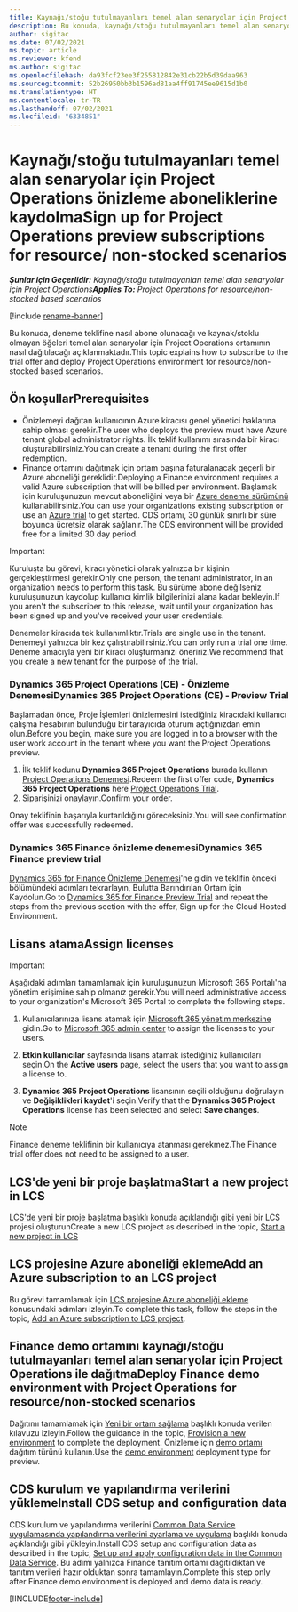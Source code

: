 ```yaml
---
title: Kaynağı/stoğu tutulmayanları temel alan senaryolar için Project Operations önizleme aboneliklerine kaydolma
description: Bu konuda, kaynağı/stoğu tutulmayanları temel alan senaryolar için Project Operations'a nasıl abone olunacağı ve Project Operations'ın nasıl dağıtılacağı hakkında bilgiler sağlanmaktadır.
author: sigitac
ms.date: 07/02/2021
ms.topic: article
ms.reviewer: kfend
ms.author: sigitac
ms.openlocfilehash: da93fcf23ee3f255812842e31cb22b5d39daa963
ms.sourcegitcommit: 52b26950bb3b1596ad81aa4ff91745ee9615d1b0
ms.translationtype: HT
ms.contentlocale: tr-TR
ms.lasthandoff: 07/02/2021
ms.locfileid: "6334851"
---
```

# <a name="sign-up-for-project-operations-preview-subscriptions-for-resource-non-stocked-scenarios"></a><span data-ttu-id="510e0-103">Kaynağı/stoğu tutulmayanları temel alan senaryolar için Project Operations önizleme aboneliklerine kaydolma</span><span class="sxs-lookup"><span data-stu-id="510e0-103">Sign up for Project Operations preview subscriptions for resource/ non-stocked scenarios</span></span>

<span data-ttu-id="510e0-104">_**Şunlar için Geçerlidir:** Kaynağı/stoğu tutulmayanları temel alan senaryolar için Project Operations_</span><span class="sxs-lookup"><span data-stu-id="510e0-104">_**Applies To:** Project Operations for resource/non-stocked based scenarios_</span></span>

[!include [rename-banner](~/includes/cc-data-platform-banner.md)]

<span data-ttu-id="510e0-105">Bu konuda, deneme teklifine nasıl abone olunacağı ve kaynak/stoklu olmayan öğeleri temel alan senaryolar için Project Operations ortamının nasıl dağıtılacağı açıklanmaktadır.</span><span class="sxs-lookup"><span data-stu-id="510e0-105">This topic explains how to subscribe to the trial offer and deploy Project Operations environment for resource/non-stocked based scenarios.</span></span>

## <a name="prerequisites"></a><span data-ttu-id="510e0-106">Ön koşullar</span><span class="sxs-lookup"><span data-stu-id="510e0-106">Prerequisites</span></span>
- <span data-ttu-id="510e0-107">Önizlemeyi dağıtan kullanıcının Azure kiracısı genel yönetici haklarına sahip olması gerekir.</span><span class="sxs-lookup"><span data-stu-id="510e0-107">The user who deploys the preview must have Azure tenant global administrator rights.</span></span> <span data-ttu-id="510e0-108">İlk teklif kullanımı sırasında bir kiracı oluşturabilirsiniz.</span><span class="sxs-lookup"><span data-stu-id="510e0-108">You can create a tenant during the first offer redemption.</span></span> 
- <span data-ttu-id="510e0-109">Finance ortamını dağıtmak için ortam başına faturalanacak geçerli bir Azure aboneliği gereklidir.</span><span class="sxs-lookup"><span data-stu-id="510e0-109">Deploying a Finance environment requires a valid Azure subscription that will be billed per environment.</span></span> <span data-ttu-id="510e0-110">Başlamak için kuruluşunuzun mevcut aboneliğini veya bir [Azure deneme sürümünü](https://azure.microsoft.com/en-us/free/) kullanabilirsiniz.</span><span class="sxs-lookup"><span data-stu-id="510e0-110">You can use your organizations existing subscription or use an [Azure trial](https://azure.microsoft.com/en-us/free/) to get started.</span></span> <span data-ttu-id="510e0-111">CDS ortamı, 30 günlük sınırlı bir süre boyunca ücretsiz olarak sağlanır.</span><span class="sxs-lookup"><span data-stu-id="510e0-111">The CDS environment will be provided free for a limited 30 day period.</span></span>

> [!IMPORTANT]
> <span data-ttu-id="510e0-112">Kuruluşta bu görevi, kiracı yönetici olarak yalnızca bir kişinin gerçekleştirmesi gerekir.</span><span class="sxs-lookup"><span data-stu-id="510e0-112">Only one person, the tenant administrator, in an organization needs to perform this task.</span></span> <span data-ttu-id="510e0-113">Bu sürüme abone değilseniz kuruluşunuzun kaydolup kullanıcı kimlik bilgilerinizi alana kadar bekleyin.</span><span class="sxs-lookup"><span data-stu-id="510e0-113">If you aren't the subscriber to this release, wait until your organization has been signed up and you've received your user credentials.</span></span>
> 
> <span data-ttu-id="510e0-114">Denemeler kiracıda tek kullanımlıktır.</span><span class="sxs-lookup"><span data-stu-id="510e0-114">Trials are single use in the tenant.</span></span> <span data-ttu-id="510e0-115">Denemeyi yalnızca bir kez çalıştırabilirsiniz.</span><span class="sxs-lookup"><span data-stu-id="510e0-115">You can only run a trial one time.</span></span> <span data-ttu-id="510e0-116">Deneme amacıyla yeni bir kiracı oluşturmanızı öneririz.</span><span class="sxs-lookup"><span data-stu-id="510e0-116">We recommend that you create a new tenant for the purpose of the trial.</span></span>


### <a name="dynamics-365-project-operations-ce---preview-trial"></a><span data-ttu-id="510e0-117">Dynamics 365 Project Operations (CE) - Önizleme Denemesi</span><span class="sxs-lookup"><span data-stu-id="510e0-117">Dynamics 365 Project Operations (CE) - Preview Trial</span></span> 

<span data-ttu-id="510e0-118">Başlamadan önce, Proje İşlemleri önizlemesini istediğiniz kiracıdaki kullanıcı çalışma hesabının bulunduğu bir tarayıcıda oturum açtığınızdan emin olun.</span><span class="sxs-lookup"><span data-stu-id="510e0-118">Before you begin, make sure you are logged in to a browser with the user work account in the tenant where you want the Project Operations preview.</span></span>

1. <span data-ttu-id="510e0-119">İlk teklif kodunu **Dynamics 365 Project Operations** burada kullanın [Project Operations Denemesi](https://aka.ms/try-po).</span><span class="sxs-lookup"><span data-stu-id="510e0-119">Redeem the first offer code, **Dynamics 365 Project Operations** here [Project Operations Trial](https://aka.ms/try-po).</span></span>
2. <span data-ttu-id="510e0-120">Siparişinizi onaylayın.</span><span class="sxs-lookup"><span data-stu-id="510e0-120">Confirm your order.</span></span>

  <span data-ttu-id="510e0-121">Onay teklifinin başarıyla kurtarıldığını göreceksiniz.</span><span class="sxs-lookup"><span data-stu-id="510e0-121">You will see confirmation offer was successfully redeemed.</span></span>

### <a name="dynamics-365-finance-preview-trial"></a><span data-ttu-id="510e0-122">Dynamics 365 Finance önizleme denemesi</span><span class="sxs-lookup"><span data-stu-id="510e0-122">Dynamics 365 Finance preview trial</span></span>

<span data-ttu-id="510e0-123">[Dynamics 365 for Finance Önizleme Denemesi](https://aka.ms/trypoche)'ne gidin ve teklifin önceki bölümündeki adımları tekrarlayın, Bulutta Barındırılan Ortam için Kaydolun.</span><span class="sxs-lookup"><span data-stu-id="510e0-123">Go to [Dynamics 365 for Finance Preview Trial](https://aka.ms/trypoche) and repeat the steps from the previous section with the offer, Sign up for the Cloud Hosted Environment.</span></span>  

## <a name="assign-licenses"></a><span data-ttu-id="510e0-124">Lisans atama</span><span class="sxs-lookup"><span data-stu-id="510e0-124">Assign licenses</span></span>

> [!IMPORTANT]
> <span data-ttu-id="510e0-125">Aşağıdaki adımları tamamlamak için kuruluşunuzun Microsoft 365 Portalı'na yönetim erişimine sahip olmanız gerekir.</span><span class="sxs-lookup"><span data-stu-id="510e0-125">You will need administrative access to your organization's Microsoft 365 Portal to complete the following steps.</span></span>

1. <span data-ttu-id="510e0-126">Kullanıcılarınıza lisans atamak için [Microsoft 365 yönetim merkezine](https://portal.office.com/) gidin.</span><span class="sxs-lookup"><span data-stu-id="510e0-126">Go to [Microsoft 365 admin center](https://portal.office.com/) to assign the licenses to your users.</span></span>

2. <span data-ttu-id="510e0-127">**Etkin kullanıcılar** sayfasında lisans atamak istediğiniz kullanıcıları seçin.</span><span class="sxs-lookup"><span data-stu-id="510e0-127">On the **Active users** page, select the users that you want to assign a license to.</span></span>

3. <span data-ttu-id="510e0-128">**Dynamics 365 Project Operations** lisansının seçili olduğunu doğrulayın ve **Değişiklikleri kaydet**'i seçin.</span><span class="sxs-lookup"><span data-stu-id="510e0-128">Verify that the **Dynamics 365 Project Operations** license has been selected and select **Save changes**.</span></span>

> [!NOTE]
> <span data-ttu-id="510e0-129">Finance deneme teklifinin bir kullanıcıya atanması gerekmez.</span><span class="sxs-lookup"><span data-stu-id="510e0-129">The Finance trial offer does not need to be assigned to a user.</span></span>

## <a name="start-a-new-project-in-lcs"></a><span data-ttu-id="510e0-130">LCS'de yeni bir proje başlatma</span><span class="sxs-lookup"><span data-stu-id="510e0-130">Start a new project in LCS</span></span>

<span data-ttu-id="510e0-131">[LCS'de yeni bir proje başlatma](create-lcs-project.md) başlıklı konuda açıklandığı gibi yeni bir LCS projesi oluşturun</span><span class="sxs-lookup"><span data-stu-id="510e0-131">Create a new LCS project as described in the topic, [Start a new project in LCS](create-lcs-project.md)</span></span>

## <a name="add-an-azure-subscription-to-an-lcs-project"></a><span data-ttu-id="510e0-132">LCS projesine Azure aboneliği ekleme</span><span class="sxs-lookup"><span data-stu-id="510e0-132">Add an Azure subscription to an LCS project</span></span>

<span data-ttu-id="510e0-133">Bu görevi tamamlamak için [LCS projesine Azure aboneliği ekleme](resource-add-azure-subscription-lcs-project.md) konusundaki adımları izleyin.</span><span class="sxs-lookup"><span data-stu-id="510e0-133">To complete this task, follow the steps in the topic, [Add an Azure subscription to LCS project](resource-add-azure-subscription-lcs-project.md).</span></span>

## <a name="deploy-finance-demo-environment-with-project-operations-for-resourcenon-stocked-scenarios"></a><span data-ttu-id="510e0-134">Finance demo ortamını kaynağı/stoğu tutulmayanları temel alan senaryolar için Project Operations ile dağıtma</span><span class="sxs-lookup"><span data-stu-id="510e0-134">Deploy Finance demo environment with Project Operations for resource/non-stocked scenarios</span></span>

<span data-ttu-id="510e0-135">Dağıtımı tamamlamak için [Yeni bir ortam sağlama](resource-provision-new-environment.md) başlıklı konuda verilen kılavuzu izleyin.</span><span class="sxs-lookup"><span data-stu-id="510e0-135">Follow the guidance in the topic, [Provision a new environment](resource-provision-new-environment.md) to complete the deployment.</span></span> <span data-ttu-id="510e0-136">Önizleme için [demo ortamı](/dynamics365/fin-ops-core/dev-itpro/deployment/deploy-demo-environment) dağıtım türünü kullanın.</span><span class="sxs-lookup"><span data-stu-id="510e0-136">Use the [demo environment](/dynamics365/fin-ops-core/dev-itpro/deployment/deploy-demo-environment) deployment type for preview.</span></span> 

## <a name="install-cds-setup-and-configuration-data"></a><span data-ttu-id="510e0-137">CDS kurulum ve yapılandırma verilerini yükleme</span><span class="sxs-lookup"><span data-stu-id="510e0-137">Install CDS setup and configuration data</span></span>

<span data-ttu-id="510e0-138">CDS kurulum ve yapılandırma verilerini [Common Data Service uygulamasında yapılandırma verilerini ayarlama ve uygulama](resource-apply-pro-setup-config-data.md) başlıklı konuda açıklandığı gibi yükleyin.</span><span class="sxs-lookup"><span data-stu-id="510e0-138">Install CDS setup and configuration data as described in the topic, [Set up and apply configuration data in the Common Data Service](resource-apply-pro-setup-config-data.md).</span></span>
<span data-ttu-id="510e0-139">Bu adımı yalnızca Finance tanıtım ortamı dağıtıldıktan ve tanıtım verileri hazır olduktan sonra tamamlayın.</span><span class="sxs-lookup"><span data-stu-id="510e0-139">Complete this step only after Finance demo environment is deployed and demo data is ready.</span></span>


[!INCLUDE[footer-include](../includes/footer-banner.md)]
